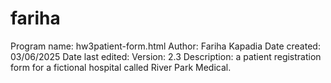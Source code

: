 # fariha

Program name: hw3patient-form.html
Author: Fariha Kapadia
Date created: 03/06/2025
Date last edited: 
Version: 2.3
Description: a patient registration form for a fictional hospital called River Park Medical.
